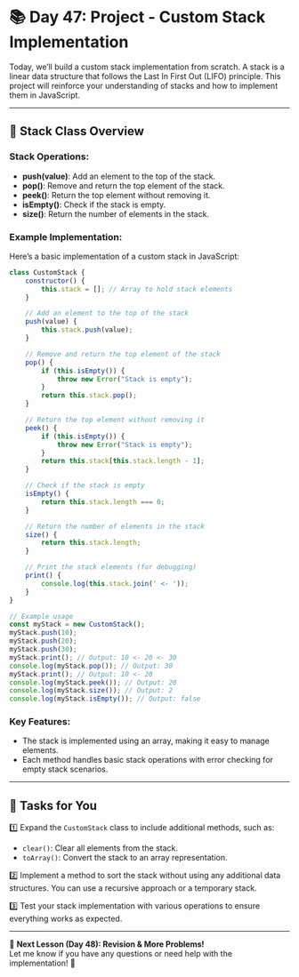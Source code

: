 # **📚 Day 47: Project - Custom Stack Implementation**  

Today, we’ll build a custom stack implementation from scratch. A stack is a linear data structure that follows the Last In First Out (LIFO) principle. This project will reinforce your understanding of stacks and how to implement them in JavaScript.

---

## **🔹 Stack Class Overview**  

### **Stack Operations**:
- **push(value)**: Add an element to the top of the stack.
- **pop()**: Remove and return the top element of the stack.
- **peek()**: Return the top element without removing it.
- **isEmpty()**: Check if the stack is empty.
- **size()**: Return the number of elements in the stack.

### **Example Implementation**:
Here’s a basic implementation of a custom stack in JavaScript:

```js
class CustomStack {
    constructor() {
        this.stack = []; // Array to hold stack elements
    }

    // Add an element to the top of the stack
    push(value) {
        this.stack.push(value);
    }

    // Remove and return the top element of the stack
    pop() {
        if (this.isEmpty()) {
            throw new Error("Stack is empty");
        }
        return this.stack.pop();
    }

    // Return the top element without removing it
    peek() {
        if (this.isEmpty()) {
            throw new Error("Stack is empty");
        }
        return this.stack[this.stack.length - 1];
    }

    // Check if the stack is empty
    isEmpty() {
        return this.stack.length === 0;
    }

    // Return the number of elements in the stack
    size() {
        return this.stack.length;
    }

    // Print the stack elements (for debugging)
    print() {
        console.log(this.stack.join(' <- '));
    }
}

// Example usage
const myStack = new CustomStack();
myStack.push(10);
myStack.push(20);
myStack.push(30);
myStack.print(); // Output: 10 <- 20 <- 30
console.log(myStack.pop()); // Output: 30
myStack.print(); // Output: 10 <- 20
console.log(myStack.peek()); // Output: 20
console.log(myStack.size()); // Output: 2
console.log(myStack.isEmpty()); // Output: false
```

### **Key Features**:
- The stack is implemented using an array, making it easy to manage elements.
- Each method handles basic stack operations with error checking for empty stack scenarios.

---

## **📝 Tasks for You**  
1️⃣ Expand the `CustomStack` class to include additional methods, such as:
   - `clear()`: Clear all elements from the stack.
   - `toArray()`: Convert the stack to an array representation.
  
2️⃣ Implement a method to sort the stack without using any additional data structures. You can use a recursive approach or a temporary stack.

3️⃣ Test your stack implementation with various operations to ensure everything works as expected.

---

🎯 **Next Lesson (Day 48): **Revision & More Problems**!**  
Let me know if you have any questions or need help with the implementation! 🚀